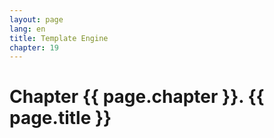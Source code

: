 ```yaml
---
layout: page
lang: en
title: Template Engine
chapter: 19
---
```


# Chapter {{ page.chapter }}. {{ page.title }}

